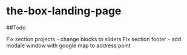 # the-box-landing-page

##Todo

Fix section projects - change blocks to sliders
Fix section footer - add modale window with google map to address point